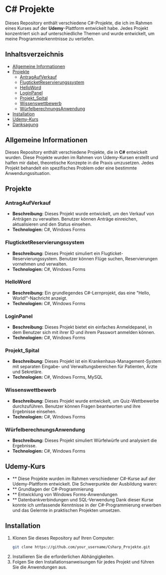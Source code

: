 ﻿# C# Projekte

Dieses Repository enthält verschiedene C#-Projekte, die ich im Rahmen eines Kurses auf der **Udemy**-Plattform entwickelt habe. Jedes Projekt konzentriert sich auf unterschiedliche Themen und wurde entwickelt, um meine Programmierkenntnisse zu vertiefen.

## Inhaltsverzeichnis
- [Allgemeine Informationen](#allgemeine-informationen)
- [Projekte](#projekte)
  - [AntragAufVerkauf](#antragaufverkauf)
  - [FlugticketReservierungssystem](#flugticketreservierungssystem)
  - [HelloWord](#helloword)
  - [LoginPanel](#loginpanel)
  - [Projekt_Spital](#projekt_spital)
  - [Wissenswettbewerb](#wissenswettbewerb)
  - [WürfelberechnungsAnwendung](#würfelberechnungsanwendung)
- [Installation](#installation)
- [Udemy-Kurs](#udemy-kurs)
- [Danksagung](#danksagung)

## Allgemeine Informationen

Dieses Repository enthält verschiedene Projekte, die in **C#** entwickelt wurden. Diese Projekte wurden im Rahmen von Udemy-Kursen erstellt und halfen mir dabei, theoretische Konzepte in die Praxis umzusetzen. Jedes Projekt behandelt ein spezifisches Problem oder eine bestimmte Anwendungssituation.

## Projekte

### AntragAufVerkauf
- **Beschreibung:** Dieses Projekt wurde entwickelt, um den Verkauf von Anträgen zu verwalten. Benutzer können Anträge einreichen, aktualisieren und den Status einsehen.
- **Technologien:** C#, Windows Forms

### FlugticketReservierungssystem
- **Beschreibung:** Dieses Projekt simuliert ein Flugticket-Reservierungssystem. Benutzer können Flüge suchen, Reservierungen vornehmen und verwalten.
- **Technologien:** C#, Windows Forms

### HelloWord
- **Beschreibung:** Ein grundlegendes C#-Lernprojekt, das eine "Hello, World!"-Nachricht anzeigt.
- **Technologien:** C#, Windows Forms

### LoginPanel
- **Beschreibung:** Dieses Projekt bietet ein einfaches Anmeldepanel, in dem Benutzer sich mit ihrer ID und ihrem Passwort anmelden können.
- **Technologien:** C#, Windows Forms

### Projekt_Spital
- **Beschreibung:** Dieses Projekt ist ein Krankenhaus-Management-System mit separaten Eingabe- und Verwaltungsbereichen für Patienten, Ärzte und Sekretäre.
- **Technologien:** C#, Windows Forms, MySQL

### Wissenswettbewerb
- **Beschreibung:** Dieses Projekt wurde entwickelt, um Quiz-Wettbewerbe durchzuführen. Benutzer können Fragen beantworten und ihre Ergebnisse einsehen.
- **Technologien:** C#, Windows Forms

### WürfelberechnungsAnwendung
- **Beschreibung:** Dieses Projekt simuliert Würfelwürfe und analysiert die Ergebnisse.
- **Technologien:** C#, Windows Forms
  
## Udemy-Kurs
- ** Diese Projekte wurden im Rahmen verschiedener C#-Kurse auf der Udemy-Plattform entwickelt. Die Schwerpunkte der Ausbildung waren:
- ** Grundlagen der C#-Programmierung
- ** Entwicklung von Windows Forms-Anwendungen
- ** Datenbankverbindungen und SQL-Verwendung
Dank dieser Kurse konnte ich umfassende Kenntnisse in der C#-Programmierung erwerben und das Gelernte in praktischen Projekten umsetzen.

## Installation

1. Klonen Sie dieses Repository auf Ihren Computer:
   ```bash
   git clone https://github.com/your_username/Csharp_Projekte.git
2. Installieren Sie die erforderlichen Abhängigkeiten.
3. Folgen Sie den Installationsanweisungen für jedes Projekt und führen Sie die Anwendungen aus.
